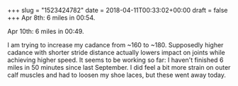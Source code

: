 +++
slug = "1523424782"
date = 2018-04-11T00:33:02+00:00
draft = false
+++
Apr 8th: 6 miles in 00:54.

Apr 10th: 6 miles in 00:49.

I am trying to increase my cadance from ~160 to ~180. Supposedly higher cadance with shorter stride distance actually lowers impact on joints while achieving higher speed. It seems to be working so far: I haven't finished 6 miles in 50 minutes since last September. I did feel a bit more strain on outer calf muscles and had to loosen my shoe laces, but these went away today.